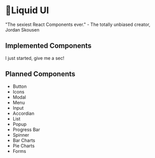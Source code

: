 # 🌊Liquid UI
"The sexiest React Components ever." - The totally unbiased creator, Jordan Skousen

## Implemented Components
I just started, give me a sec!

## Planned Components
- Button
- Icons
- Modal
- Menu
- Input
- Accordian
- List
- Popup
- Progress Bar
- Spinner
- Bar Charts
- Pie Charts
- Forms